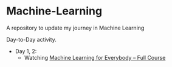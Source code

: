 # Machine-Learning
A repository to update my journey in Machine Learning

Day-to-Day activity.
- Day 1, 2: 
  - Watching [Machine Learning for Everybody – Full Course](https://www.youtube.com/watch?v=i_LwzRVP7bg&list=PLWKjhJtqVAblStefaz_YOVpDWqcRScc2s)
